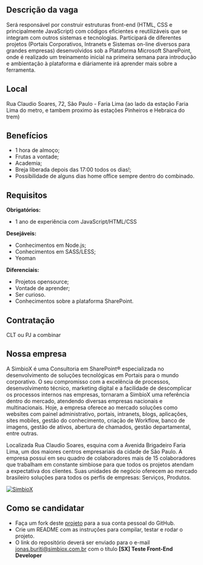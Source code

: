 ## Descrição da vaga

Será responsável por construir estruturas front-end 
(HTML, CSS e principalmente JavaScript) com códigos 
eficientes e reutilizáveis que se integram com outros 
sistemas e tecnologias. Participará de diferentes projetos 
(Portais Corporativos, Intranets e Sistemas on-line diversos para grandes empresas) 
desenvolvidos sob a Plataforma Microsoft SharePoint, onde é realizado um treinamento 
inicial na primeira semana para introdução e ambientação à plataforma e 
diáriamente irá aprender mais sobre a ferramenta.

## Local

Rua Claudio Soares, 72, São Paulo - Faria Lima (ao lado da estação Faria Lima do metro, e tambem proximo às estações Pinheiros e Hebraica do trem)

## Benefícios

- 1 hora de almoço;
- Frutas a vontade;
- Academia;
- Breja liberada depois das 17:00 todos os dias!;
- Possibilidade de alguns dias home office sempre dentro do combinado.

## Requisitos

**Obrigatórios:**
- 1 ano de experiência com JavaScript/HTML/CSS

**Desejáveis:**
- Conhecimentos em Node.js;
- Conhecimentos em SASS/LESS;
- Yeoman

**Diferenciais:**
- Projetos opensource;
- Vontade de aprender;
- Ser curioso.
- Conhecimentos sobre a plataforma SharePoint.

## Contratação

CLT ou PJ a combinar

## Nossa empresa

A SimbioX é uma Consultoria em SharePoint® especializada no 
desenvolvimento de soluções tecnológicas em Portais para o 
mundo corporativo. O seu compromisso com a excelência de 
processos, desenvolvimento técnico, marketing digital e a 
facilidade de descomplicar os processos internos nas empresas, 
tornaram a SimbioX uma referência dentro do mercado, atendendo 
diversas empresas nacionais e multinacionais. 
Hoje, a empresa oferece ao mercado soluções como websites 
com painel administrativo, portais, intranets, blogs, aplicações, sites mobiles, 
gestão do conhecimento, criação de Workflow, banco de imagens, 
gestão de ativos, abertura de chamados, gestão departamental, entre outras.

Localizada Rua Claudio Soares, esquina com a Avenida Brigadeiro Faria Lima, 
um dos maiores centros empresariais da cidade de São Paulo. 
A empresa possui em seu quadro de colaboradores mais de 15 colaboradores 
que trabalham em constante simbiose para que todos os projetos atendam a 
expectativa dos clientes. Suas unidades de negócio oferecem ao mercado 
brasileiro soluções para todos os perfis de empresas: Serviços, Produtos.

[![SimbioX](https://i.ytimg.com/vi/Ey9UhvcCE0I/hqdefault.jpg)](https://www.youtube.com/watch?v=Ey9UhvcCE0I "SimbioX")

## Como se candidatar

- Faça um fork deste [projeto](https://github.com/SimbioX/teste-front-end-developer) 
para a sua conta pessoal do GitHub.
- Crie um README com as instruções para compilar, testar e rodar o projeto.
- O link do repositório deverá ser enviado para o e-mail
jonas.buriti@simbiox.com.br com o título **[SX] Teste Front-End Developer**
